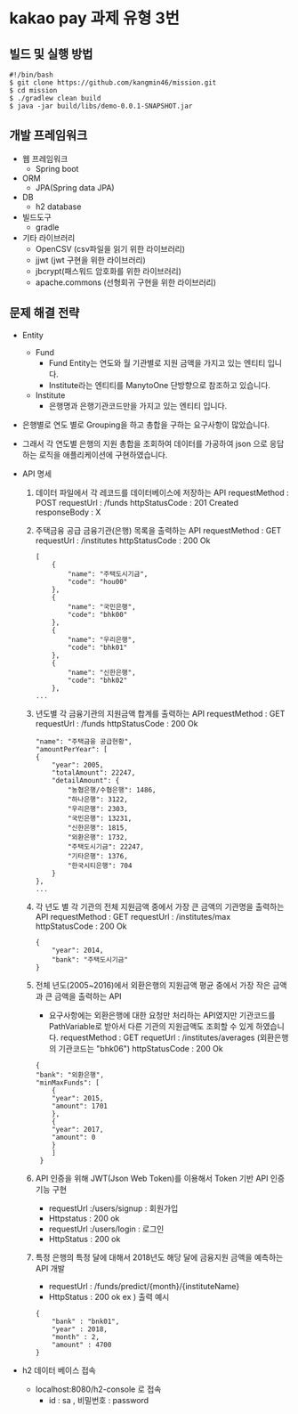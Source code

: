 # kakao pay 과제 유형 3번


## 빌드 및 실행 방법
```
#!/bin/bash
$ git clone https://github.com/kangmin46/mission.git
$ cd mission
$ ./gradlew clean build
$ java -jar build/libs/demo-0.0.1-SNAPSHOT.jar
```

## 개발 프레임워크
* 웹 프레임워크
    * Spring boot
* ORM
    * JPA(Spring data JPA) 
* DB
    * h2 database
* 빌드도구
    * gradle
* 기타 라이브러리  
    * OpenCSV (csv파일을 읽기 위한 라이브러리)
    * jjwt (jwt 구현을 위한 라이브러리)
    * jbcrypt(패스워드 암호화를 위한 라이브러리)
    * apache.commons (선형회귀 구현을 위한 라이브러리)

## 문제 해결 전략

* Entity 
    * Fund
        * Fund Entity는 연도와 월 기관별로 지원 금액을 가지고 있는 엔티티 입니다.
        * Institute라는 엔티티를 ManytoOne 단방향으로 참조하고 있습니다.
    * Institute
        * 은행명과 은행기관코드만을 가지고 있는 엔티티 입니다.

* 은행별로 연도 별로 Grouping을 하고 총합을 구하는 요구사항이 많았습니다. 
* 그래서 각 연도별 은행의 지원 총합을 조회하여 데이터를 가공하여 json 으로 응답하는 로직을 애플리케이션에 구현하였습니다. 

* API 명세
    1. 데이터 파일에서 각 레코드를 데이터베이스에 저장하는 API
        requestMethod : POST
        requestUrl : /funds
        httpStatusCode : 201 Created
        responseBody : X
    2. 주택금융 공급 금융기관(은행) 목록을 출력하는 API
        requestMethod : GET
        requestUrl : /institutes
        httpStatusCode : 200 Ok
        ```
        [
            {
                "name": "주택도시기금",
                "code": "hou00"
            },
            {
                "name": "국민은행",
                "code": "bhk00"
            },
            {
                "name": "우리은행",
                "code": "bhk01"
            },
            {
                "name": "신한은행",
                "code": "bhk02"
            },
        ...
        ```
    3. 년도별 각 금융기관의 지원금액 합계를 출력하는 API 
        requestMethod : GET
        requestUrl : /funds
        httpStatusCode : 200 Ok
        ```
        "name": "주택금융 공급현황",
        "amountPerYear": [
        {
            "year": 2005,
            "totalAmount": 22247,
            "detailAmount": {
                "농협은행/수협은행": 1486,
                "하나은행": 3122,
                "우리은행": 2303,
                "국민은행": 13231,
                "신한은행": 1815,
                "외환은행": 1732,
                "주택도시기금": 22247,
                "기타은행": 1376,
                "한국시티은행": 704
            }
        },
        ...
        ```
    4. 각 년도 별 각 기관의 전체 지원금액 중에서 가장 큰 금액의 기관명을 출력하는 API
        requestMethod : GET
        requestUrl : /institutes/max
        httpStatusCode : 200 Ok
        ```
        {
            "year": 2014,
            "bank": "주택도시기금"
        }
        ```
    5. 전체 년도(2005~2016)에서 외환은행의 지원금액 평균 중에서 가장 작은 금액과 큰 금액을 출력하는 API
        * 요구사항에는 외환은행에 대한 요청만 처리하는 API였지만 기관코드를 PathVariable로 받아서 다른 기관의 지원금액도
        조회할 수 있게 하였습니다.
        requestMethod : GET
        requetUrl : /institutes/averages  (외환은행의 기관코드는 "bhk06")
        httpStatusCode : 200 Ok
        ```
        {
        "bank": "외환은행",
        "minMaxFunds": [
            {
            "year": 2015,
            "amount": 1701
            },
            {
            "year": 2017,
            "amount": 0
            }
            ]
         }
        ```
    6. API 인증을 위해 JWT(Json Web Token)를 이용해서 Token 기반 API 인증 기능 구현
        * requestUrl :/users/signup  : 회원가입 
        * Httpstatus : 200 ok
        * requestUrl :/users/login : 로그인
        * HttpStatus : 200 ok
    
    7. 특정 은행의 특정 달에 대해서 2018년도 해당 달에 금융지원 금액을 예측하는 API 개발
        * requestUrl : /funds/predict/{month}/{instituteName}
        * HttpStatus : 200 ok
        ex ) 출력 예시 
        ```
        {
            "bank" : "bnk01",
            "year" : 2018,
            "month" : 2,
            "amount" : 4700
        }
        ```

* h2 데이터 베이스 접속
    * localhost:8080/h2-console 로 접속
        * id : sa , 비밀번호 : password


    



    

